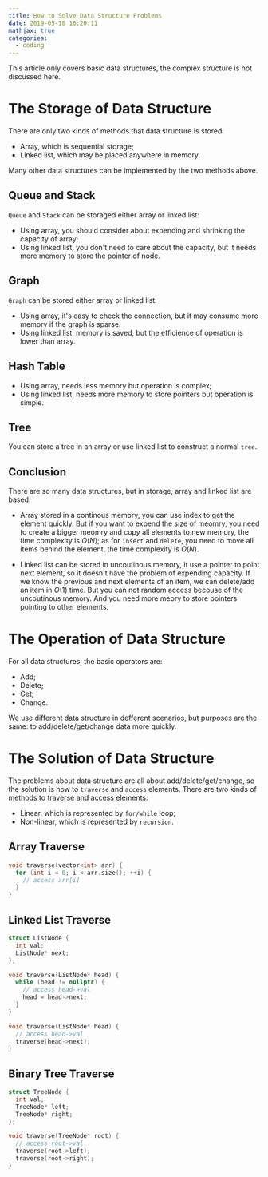 ```yaml
---
title: How to Solve Data Structure Problems
date: 2019-05-18 16:20:11
mathjax: true
categories:
  - coding
---
```


This article only covers basic data structures, the complex structure is not discussed here.

# The Storage of Data Structure 
There are only two kinds of methods that data structure is stored:
- Array, which is sequential storage;
- Linked list, which may be placed anywhere in memory.

Many other data structures can be implemented by the two methods above. 

## Queue and Stack
`Queue` and `Stack` can be storaged either array or linked list:
- Using array, you should consider about expending and shrinking the capacity of array;
- Using linked list, you don't need to care about the capacity, but it needs more memory to store the pointer of node.

## Graph
`Graph` can be stored either array or linked list:
- Using array, it's easy to check the connection, but it may consume more memory if the graph is sparse.
- Using linked list, memory is saved, but the efficience of operation is lower than array.

## Hash Table
- Using array, needs less memory but operation is complex;
- Using linked list, needs more memory to store pointers but operation is simple.

## Tree
You can store a tree in an array or use linked list to construct a normal `tree`.

## Conclusion
There are so many data structures, but in storage, array and linked list are based.

- Array stored in a continous memory, you can use index to get the element quickly. But if you want to expend the size of meomry, you need to create a bigger meomry and copy all elements to new memory, the time complexity is $O(N)$; as for `insert` and `delete`, you need to move all items behind the element, the time complexity is $O(N)$.

- Linked list can be stored in uncoutinous memory, it use a pointer to point next element, so it doesn't have the problem of expending capacity. If we know the previous and next elements of an item, we can delete/add an item in $O(1)$ time. But you can not random access becouse of the uncoutinous memory. And you need more meory to store pointers pointing to other elements.

# The Operation of Data Structure
For all data structures, the basic operators are:
- Add;
- Delete;
- Get;
- Change.

We use different data structure in defferent scenarios, but purposes are the same: to add/delete/get/change data more quickly.

# The Solution of Data Structure
The problems about data structure are all about add/delete/get/change, so the solution is how to `traverse` and `access` elements.
There are two kinds of methods to traverse and access elements:
- Linear, which is represented by `for/while` loop;
- Non-linear, which is represented by `recursion`.

## Array Traverse
```C++
void traverse(vector<int> arr) {
  for (int i = 0; i < arr.size(); ++i) {
    // access arr[i]
  }
}
```

## Linked List Traverse
```C++
struct ListNode {
  int val;
  ListNode* next;
};

void traverse(ListNode* head) {
  while (head != nullptr) {
    // access head->val
    head = head->next;
  }
}

void traverse(ListNode* head) {
  // access head->val
  traverse(head->next);
}
```

## Binary Tree Traverse
```C++
struct TreeNode {
  int val;
  TreeNode* left;
  TreeNode* right;
};

void traverse(TreeNode* root) {
  // access root->val
  traverse(root->left);
  traverse(root->right);
}
```
